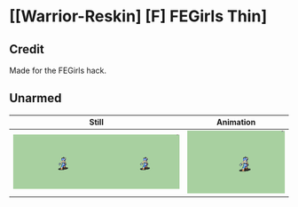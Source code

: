 # [\[Warrior-Reskin\] \[F\] FEGirls Thin]

## Credit

Made for the FEGirls hack.
	
## Unarmed

| Still | Animation |
| :---: | :-------: |
| ![Unarmed still](./Unarmed_000.png) | ![Unarmed animation](./Unarmed.gif) |
